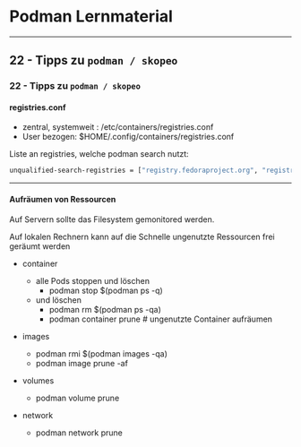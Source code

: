 # Podman Lernmaterial

---

## 22 - Tipps zu  `podman / skopeo`

### 22 - Tipps zu  `podman / skopeo`



#### registries.conf

* zentral, systemweit : /etc/containers/registries.conf
* User bezogen: $HOME/.config/containers/registries.conf

Liste an registries, welche podman search nutzt: 

```bash
unqualified-search-registries = ["registry.fedoraproject.org", "registry.access.redhat.com", "docker.io", "quay.io" ]
```

---

#### Aufräumen von Ressourcen

Auf Servern sollte das Filesystem gemonitored werden.

Auf lokalen Rechnern kann auf die Schnelle ungenutzte Ressourcen frei geräumt werden

 * container
   * alle Pods stoppen und löschen
     * podman stop $(podman ps -q)
   * und löschen
     * podman rm $(podman ps -qa)
     * podman container prune # ungenutzte Container aufräumen
 
 * images
   * podman rmi $(podman images -qa)
   * podman image prune -af

 * volumes
    * podman volume prune

 * network
    * podman network prune

